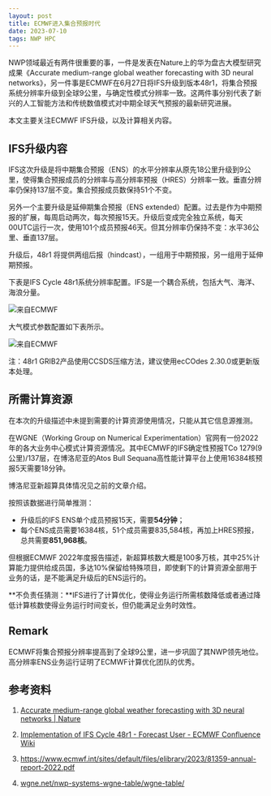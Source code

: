 ```yaml
---
layout: post
title: ECMWF进入集合预报时代
date: 2023-07-10
tags: NWP HPC 
---
```


NWP领域最近有两件很重要的事，一件是发表在Nature上的华为盘古大模型研究成果《Accurate medium-range global weather forecasting with 3D neural networks》，另一件事是ECMWF在6月27日将IFS升级到版本48r1，将集合预报系统分辨率升级到全球9公里，与确定性模式分辨率一致。这两件事分别代表了新兴的人工智能方法和传统数值模式对中期全球天气预报的最新研究进展。 

本文主要关注ECMWF IFS升级，以及计算相关内容。 

## IFS升级内容

IFS这次升级是将中期集合预报（ENS）的水平分辨率从原先18公里升级到9公里，使得集合预报成员的分辨率与高分辨率预报（HRES）分辨率一致。垂直分辨率仍保持137层不变。集合预报成员数保持51个不变。

另外一个主要升级是延伸期集合预报（ENS extended）配置。过去是作为中期预报的扩展，每周启动两次，每次预报15天。升级后变成完全独立系统，每天00UTC运行一次，使用101个成员预报46天。但其分辨率仍保持不变：水平36公里、垂直137层。

升级后，48r1 将提供两组后报（hindcast），一组用于中期预报，另一组用于延伸期预报。

下表是IFS Cycle 48r1系统分辨率配置。IFS是一个耦合系统，包括大气、海洋、海浪分量。

![来自ECMWF](https://s1.vika.cn/space/2023/07/09/987459d6e89f486d8e802b8a8c042de8)

大气模式参数配置如下表所示。 

![来自ECMWF](https://s1.vika.cn/space/2023/07/09/b11633404c114622a439a0e53dafd7ab)

注：48r1 GRIB2产品使用CCSDS压缩方法，建议使用ecCOdes 2.30.0或更新版本处理。

## 所需计算资源 

在本次的升级描述中未提到需要的计算资源使用情况，只能从其它信息源推测。

在WGNE（Working Group on Numerical Experimentation）官网有一份2022年的各大业务中心模式计算资源情况。其中ECMWF的IFS确定性预报TCo 1279(9公里)/137层，在博洛尼亚的Atos Bull Sequana高性能计算平台上使用16384核预报5天需要18分钟。

博洛尼亚新超算具体情况见之前的文章介绍。

按照该数据进行简单推测： 

- 升级后的IFS ENS单个成员预报15天，需要**54分钟**； 
- 每个ENS成员需要16384核，51个成员需要835,584核，再加上HRES预报，总共需要**851,968核**。

但根据ECMWF 2022年度报告描述，新超算核数大概是100多万核，其中25%计算能力提供给成员国，多达10%保留给特殊项目，即使剩下的计算资源全部用于业务的话，是不能满足升级后的ENS运行的。

**不负责任猜测：**IFS进行了计算优化，使得业务运行所需核数降低或者通过降低计算核数使得业务运行时间变长，但仍能满足业务时效性。

## Remark 

ECMWF将集合预报分辨率提高到了全球9公里，进一步巩固了其NWP领先地位。高分辨率ENS业务运行证明了ECMWF计算优化团队的优秀。

## 参考资料 

1. [Accurate medium-range global weather forecasting with 3D neural networks | Nature](https://www.nature.com/articles/s41586-023-06185-3)

2. [Implementation of IFS Cycle 48r1 - Forecast User - ECMWF Confluence Wiki](https://confluence.ecmwf.int/display/FCST/Implementation+of+IFS+Cycle+48r1)

3. https://www.ecmwf.int/sites/default/files/elibrary/2023/81359-annual-report-2022.pdf

4. [wgne.net/nwp-systems-wgne-table/wgne-table/](https://wgne.net/nwp-systems-wgne-table/wgne-table/)
